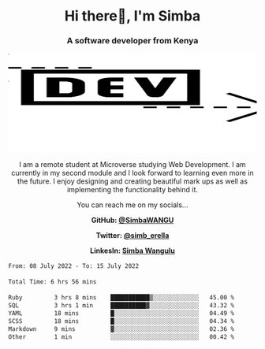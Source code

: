 
<h1 align="center"> Hi there👋, I'm Simba</h1>
<h3 align="center">A software developer from Kenya</h3>

<img src="/arrow-svgrepo-com.svg" margin="auto" width="100%" height="200px">


<p align="center">I am a remote student at Microverse studying Web Development. I am currently in my second module and I look forward to learning even more in the future. I enjoy designing and creating beautiful mark ups as well as implementing the functionality behind it.</p>

<p align="center">You can reach me on my socials... </p>

<div align="center">

__<p>  GitHub: [@SimbaWANGU](https://github.com/SimbaWANGU)__  </p>
__<p> Twitter: [@simb_erella](https://twitter.com/simb_erella)__ </p>
__<p> LinkesIn: [Simba Wangulu](https://www.linkedin.com/in/simba-wangulu/)__ </p>

</div>

<!--START_SECTION:waka-->

```text
From: 08 July 2022 - To: 15 July 2022

Total Time: 6 hrs 56 mins

Ruby         3 hrs 8 mins    ███████████▒░░░░░░░░░░░░░   45.00 %
SQL          3 hrs 1 min     ██████████▓░░░░░░░░░░░░░░   43.32 %
YAML         18 mins         █░░░░░░░░░░░░░░░░░░░░░░░░   04.49 %
SCSS         18 mins         █░░░░░░░░░░░░░░░░░░░░░░░░   04.34 %
Markdown     9 mins          ▓░░░░░░░░░░░░░░░░░░░░░░░░   02.36 %
Other        1 min           ░░░░░░░░░░░░░░░░░░░░░░░░░   00.42 %
```

<!--END_SECTION:waka-->
